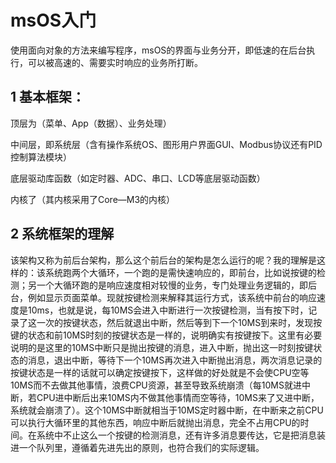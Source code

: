 #  msOS入门

使用面向对象的方法来编写程序，msOS的界面与业务分开，即低速的在后台执行，可以被高速的、需要实时响应的业务所打断。

## 1 基本框架：

顶层为（菜单、App（数据）、业务处理）

中间层，即系统层（含有操作系统OS、图形用户界面GUI、Modbus协议还有PID控制算法模块）

底层驱动库函数（如定时器、ADC、串口、LCD等底层驱动函数）

内核了（其内核采用了Core—M3的内核）

## 2 系统框架的理解

该架构又称为前后台架构，那么这个前后台的架构是怎么运行的呢？我的理解是这样的：该系统跑两个大循环，一个跑的是需快速响应的，即前台，比如说按键的检测；另一个大循环跑的是响应速度相对较慢的业务，专门处理业务逻辑的，即后台，例如显示页面菜单。现就按键检测来解释其运行方式，该系统中前台的响应速度是10ms，也就是说，每10MS会进入中断进行一次按键检测，当有按下时，记录了这一次的按键状态，然后就退出中断，然后等到下一个10MS到来时，发现按键的状态和前10MS时刻的按键状态是一样的，说明确实有按键按下。这里有必要说明的是这里的10MS中断只是抛出按键的消息，进入中断，抛出这一时刻按键状态的消息，退出中断，等待下一个10MS再次进入中断抛出消息，两次消息记录的按键状态是一样的话就可以确定按键按下，这样做的好处就是不会使CPU空等10MS而不去做其他事情，浪费CPU资源，甚至导致系统崩溃（每10MS就进中断，若CPU进中断后出来10MS内不做其他事情而空等待，10MS来了又进中断，系统就会崩溃了）。这个10MS中断就相当于10MS定时器中断，在中断来之前CPU可以执行大循环里的其他东西，响应中断后就抛出消息，完全不占用CPU的时间。在系统中不止这么一个按键的检测消息，还有许多消息要传达，它是把消息装进一个队列里，遵循着先进先出的原则，也符合我们的实际逻辑。 